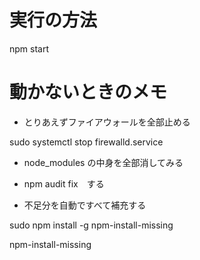 # 実行の方法

npm start

# 動かないときのメモ

+ とりあえずファイアウォールを全部止める

sudo systemctl stop firewalld.service

+ node_modules の中身を全部消してみる

+ npm audit fix　する

+ 不足分を自動ですべて補充する

sudo npm install -g npm-install-missing

npm-install-missing

